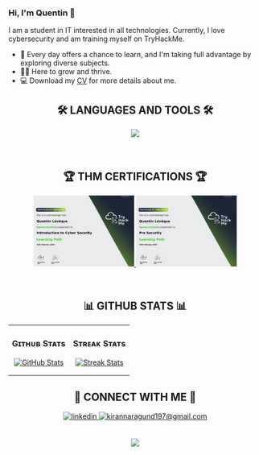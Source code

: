 ### Hi, I'm Quentin 👋

<!--Start Intro-->               
<p align="left">I am a student in IT interested in all technologies. Currently, I love cybersecurity and am training myself on TryHackMe.</p>

- 🌱 Every day offers a chance to learn, and I'm taking full advantage by exploring diverse subjects.
- 💁‍♂️ Here to grow and thrive.
- 💻 Download my <a href="./CV.pdf" target="_blank">CV</a> for more details about me.
<!--End Intro-->

<!--Languages and Tools Section-->       
## <h2 align="center">🛠️ LANGUAGES AND TOOLS 🛠️</h2> 
<p align="center">
<img width="500px"  src="https://skillicons.dev/icons?i=py,ruby,c,html,css,figma,js,ts,react,bootstrap,nodejs,express,postgres,mongodb,mysql,git,github,vscode,docker,linux,powershell,raspberrypi,arduino,cpp&perline=12"  />
</p>
<br />


<!--Trophies Section-->   
## <h2 align="center">🏆 THM CERTIFICATIONS 🏆</h2>
<p align="center">
  <a href="./Introduction_to_Cyber_Security.png" target="_blank">
    <img src="./Introduction_to_Cyber_Security.png" alt="THM Trophie" width="200" height="auto">
  </a>

  <a href="./Pre-Security.png" target="_blank">
    <img src="./Pre_Security.png" alt="THM Trophie" width="200" height="auto">
  </a>
</p>
<br />

<!--Github stats Table--> 
## <h2 align="center">📊 GITHUB STATS 📊</h2>

<table width="100%">
  <tr>
    <td width="50%">
      <h3 align="center"><strong>Gɪᴛʜᴜʙ Sᴛᴀᴛs</strong></h3>
      <p align="center">
        <a href="https://github.com/Kiran1689">
          <img align="center" src="https://github-readme-stats.vercel.app/api?username=Quentiinlvq&count_private=true&show_icons=true&theme=nightowl" alt="GitHub Stats" />
        </a>
      </p>
    </td>
    <td width="50%">
      <h3 align="center"><strong>Sᴛʀᴇᴀᴋ Sᴛᴀᴛs</strong></h3>
      <p align="center">
        <a href="https://github.com/Kiran1689">
          <img align="center" src="https://streak-stats.demolab.com?user=Quentiinlvq&theme=nightowl" alt="Streak Stats" />
        </a>
      </p>
    </td>
  </tr>
</table>


<!--Contribution Graph-->
<!--<h2 align="center">📈 Cᴏɴᴛʀɪʙᴜᴛɪᴏɴ Gʀᴀᴘʜ 📈</h2>
<div align="center">
    <img src="https://github-readme-activity-graph.vercel.app/graph?username=Quentiinlvq&bg_color=011627&color=79d3c3&line=c792ea&point=ffeb95&area=true&hide_border=false" border-radius="15">
</div>
-->

<!--Dynamic Quote card updated everyday at 12 PM--> 
<!--
<h2 align="center">🌟 Tʜᴏᴜɢʜᴛ ᴏғ ᴛʜᴇ Dᴀʏ 🌟</h2>

<!--STARTS_HERE_QUOTE_CARD-->
<!--
<p align="center">
    <img src="https://readme-daily-quotes.vercel.app/api?author=Dan%20Millman&quote=May%20you%20find%20grace%20as%20you%20surrender%20to%20life.%20May%20you%20find%20happiness%2C%20as%20you%20stop%20seeking%20it.&theme=dark&bg_color=011627&author_color=ffeb95">
</p>
<!--ENDS_HERE_QUOTE_CARD-->
<!--Contact Section--> 

## <h2 align="center">🤝 CONNECT WITH ME 🤝</h2>
<div align="center">
 <a href="https://www.linkedin.com/in/quentinleveque/" target="_blank">
<img src=https://img.shields.io/badge/linkedin-%231E77B5.svg?&style=for-the-badge&logo=linkedin&logoColor=white alt=linkedin style="margin-bottom: 5px;" />
</a>
  
<a href="mailto:qleveque21@gmail.com" target="_blank">
<img src="https://img.shields.io/badge/Gmail-D14836?style=for-the-badge&logo=gmail&logoColor=white" alt=kirannaragund197@gmail.com mail style="margin-bottom: 5px;" />
</a>
<!--
<a href="https://www.instagram.com/kiran_a_n" target="_blank">
<img src=https://img.shields.io/badge/Instagram-E4405F?style=for-the-badge&logo=instagram&logoColor=white alt=kiran_a_n Instagram style="margin-bottom: 5px;" />
</a>
<!--
<a href="https://twitter.com/kiran__a__n" target="_blank">
<img src="https://img.shields.io/badge/Twitter-1DA1F2?style=for-the-badge&logo=twitter&logoColor=white" alt="kiran__a__n Twitter" style="margin-bottom: 5px;" />
</a>
-->
</div>
<br/>

<!--Footer--> 
<p align="center">
  <img src="https://capsule-render.vercel.app/api?type=waving&color=gradient&height=65&section=footer"/>
</p>


